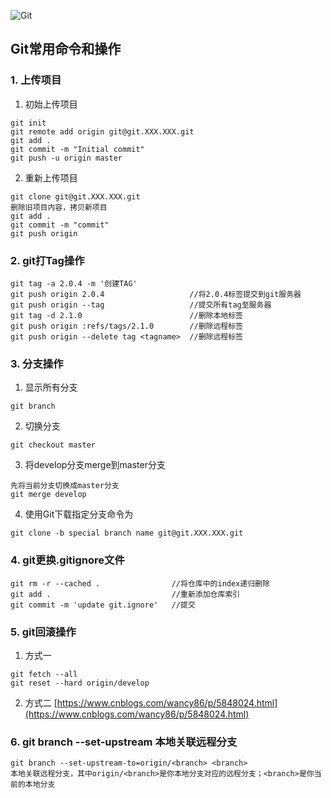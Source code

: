 ![Git](https://git-scm.com/images/logo@2x.png)

## Git常用命令和操作
### 1. 上传项目
1. 初始上传项目
```
git init
git remote add origin git@git.XXX.XXX.git
git add .
git commit -m "Initial commit"
git push -u origin master
```
2. 重新上传项目
```
git clone git@git.XXX.XXX.git
删除旧项目内容，拷贝新项目
git add .
git commit -m "commit"
git push origin
```
### 2. git打Tag操作
```
git tag -a 2.0.4 -m '创建TAG'
git push origin 2.0.4                   //将2.0.4标签提交到git服务器
git push origin --tag                   //提交所有tag至服务器
git tag -d 2.1.0                        //删除本地标签
git push origin :refs/tags/2.1.0        //删除远程标签
git push origin --delete tag <tagname>  //删除远程标签
```
### 3. 分支操作
1. 显示所有分支
```
git branch
```
2. 切换分支
```
git checkout master
```
3. 将develop分支merge到master分支
```
先将当前分支切换成master分支
git merge develop
```
4. 使用Git下载指定分支命令为
```
git clone -b special branch name git@git.XXX.XXX.git
```

### 4. git更换.gitignore文件
```
git rm -r --cached .                //将仓库中的index递归删除  
git add .                           //重新添加仓库索引
git commit -m 'update git.ignore'   //提交
``` 
### 5. git回滚操作
1. 方式一
```
git fetch --all
git reset --hard origin/develop
```
2. 方式二
[https://www.cnblogs.com/wancy86/p/5848024.html](https://www.cnblogs.com/wancy86/p/5848024.html)

### 6. git branch --set-upstream 本地关联远程分支
```
git branch --set-upstream-to=origin/<branch> <branch>
本地关联远程分支，其中origin/<branch>是你本地分支对应的远程分支；<branch>是你当前的本地分支
``` 
